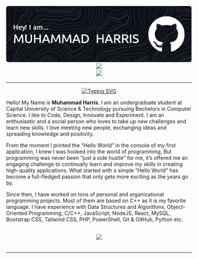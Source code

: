 <!-- page header -->
<!-- reference = https://github.com/leviarista/github-profile-header-generator -->
<div align="center">
  <a href="https://github.com/imharris24">
    <img src="https://github.com/imharris24/imharris24/blob/main/new/assets/github-header-image.png">
  </a>
</div>


<!-- profile widget -->
<!-- reference = https://github.com/Jurredr/github-widgetbox -->
<div align="center">
  <a href="https://github.com/imharris24">
    <img height=auto width=50% src="https://github-widgetbox.vercel.app/api/profile?username=imharris24&data=followers,repositories,stars,commits&theme=darkmode">
  </a>
</div>

<!-- profile views -->
<!-- reference = https://github.com/Naereen/badges -->
<div align="center">
  <a href="https://github.com/imharris24">
    <img src="https://gpvc.arturio.dev/imharris24">
  </a>
</div>
<!-- other profile views counter -->
<!-- https://count.getloli.com/get/@:imharris24 -->


<hr>


<!-- SVG typing for bio -->
<!-- reference = https://github.com/DenverCoder1/readme-typing-svg -->
<div align="center">
  <a href="https://github.com/imharris24">
    <img src="https://readme-typing-svg.demolab.com?font=Fira+Code&duration=2500&pause=900&color=F5F5F6&center=true&width=435&lines=Computer+Science+Student;Competitive+Programmer;Web+Developer;Ethical+Hacker" alt="Typing SVG" />
  </a>
</div>


<!-- bio -->
<div>
  <p>Hello! My Name is <b>Muhammad Harris</b>. I am an undergraduate student at Capital University of Science & Technology pursuing Bechelors in Computer Science. I like to Code, Design, Innovate and Experiment. I am an enthusiastic and a social person who loves to take up new challenges and learn new skills. I love meeting new people, exchanging ideas and spreading knowledge and positivity.</p>
  <p>From the moment I printed the “Hello World” in the console of my first application, I knew I was hooked into the world of programming, But programming was never been “just a side hustle” for me, it’s offered me an engaging challenge to continually learn and improve my skills in creating high-quality applications. What started with a simple “Hello World” has become a full-fledged passion that only gets more exciting as the years go by.</p>
  <p>Since then, I have worked on tons of personal and organizational programming projects. Most of them are based on C++ as it is my favorite language. I have experience with Data Structures and Algorithms, Object-Oriented Programming, C/C++, JavaScript, NodeJS, React, MySQL, Bootstrap CSS, Tailwind CSS, PHP, PowerShell, Git & GitHub, Python etc.</p>
</div>


<br>


<!-- quote -->
<!-- reference = https://github.com/PiyushSuthar/github-readme-quotes -->
<div align="center">
  <a href="https://github.com/imharris24">
    <img src="https://quotes-github-readme.vercel.app/api?type=horizontal&theme=dark">
  </a>
</div>


<br>
<hr>
